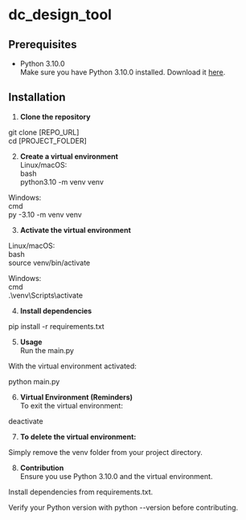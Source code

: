 # dc_design_tool


## Prerequisites

- Python 3.10.0  
  Make sure you have Python 3.10.0 installed. Download it [here](https://www.python.org/downloads/release/python-3100/).

## Installation

1. **Clone the repository**    

git clone [REPO_URL]  
cd [PROJECT_FOLDER]  


2. **Create a virtual environment**  
Linux/macOS:  
bash  
python3.10 -m venv venv  

Windows:  
cmd  
py -3.10 -m venv venv  


3. **Activate the virtual environment**  

Linux/macOS:  
bash  
source venv/bin/activate  

Windows:  
cmd  
.\venv\Scripts\activate  


4. **Install dependencies**  

pip install -r requirements.txt  

5. **Usage**  
Run the main.py  

With the virtual environment activated:  

python main.py  


6. **Virtual Environment (Reminders)**  
To exit the virtual environment:  

deactivate  


7. **To delete the virtual environment:**  

Simply remove the venv folder from your project directory.


8. **Contribution**  
Ensure you use Python 3.10.0 and the virtual environment.  

Install dependencies from requirements.txt.  

Verify your Python version with python --version before contributing.  
